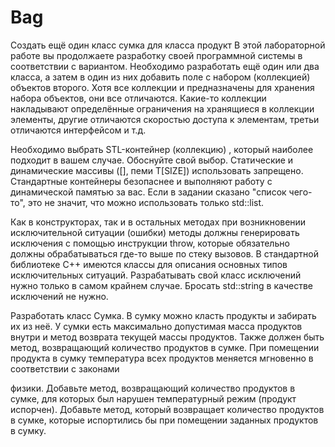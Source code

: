 # Bag
Создать ещё один класс сумка для класса продукт
В этой лабораторной работе вы продолжаете разработку своей программной системы в соответствии с вариантом. Необходимо разработать ещё один или два класса, а затем в один из них добавить поле с набором (коллекцией) объектов второго. Хотя все коллекции и предназначены для хранения набора объектов, они все отличаются. Какие-то коллекции накладывают определённые ограничения на хранящиеся в коллекции элементы, другие отличаются скоростью доступа к элементам, третьи отличаются интерфейсом и т.д.

Необходимо выбрать STL-контейнер (коллекцию) , который наиболее подходит в вашем случае. Обоснуйте свой выбор. Статические и динамические массивы ([], пеми Т[SIZE]) использовать запрещено. Стандартные контейнеры безопаснее и выполняют работу с динамической памятью за вас. Если в задании сказано "список
чего-то", это не значит, что можно использовать только std::list.

Как в конструкторах, так и в остальных методах при возникновении исключительной ситуации (ошибки) методы должны генерировать исключения с помощью инструкции throw, которые обязательно должны обрабатываться где-то выше по стеку вызовов. В стандартной библиотеке С++ имеются классы для описания основных типов исключительных ситуаций. Разрабатывать свой класс исключений нужно только в самом крайнем случае. Бросать std::string в качестве исключений не нужно.


Разработать класс Сумка. В сумку можно класть продукты и забирать их из неё. У сумки есть максимально допустимая масса продуктов внутри и метод возврата текущей массы продуктов.
Также должен быть метод, возвращающий количество продуктов в сумке. При помещении продукта в сумку температура всех продуктов меняется мгновенно в соответствии с законами

физики. Добавьте метод, возвращающий количество продуктов в сумке, для которых был нарушен температурный режим (продукт испорчен). Добавьте метод, который возвращает количество продуктов в сумке, которые испортились бы при помещении заданных продуктов в сумку.
